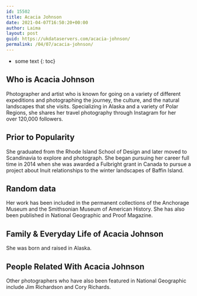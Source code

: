```yaml
---
id: 15502
title: Acacia Johnson
date: 2021-04-07T16:50:20+00:00
author: Laima
layout: post
guid: https://ukdataservers.com/acacia-johnson/
permalink: /04/07/acacia-johnson/
---
```


* some text
{: toc}


## Who is Acacia Johnson
                  
                  
                  
Photographer and artist who is known for going on a variety of different expeditions and photographing the journey, the culture, and the natural landscapes that she visits. Specializing in Alaska and a variety of Polar Regions, she shares her travel photography through Instagram for her over 120,000 followers. 
                  
              
            
              
            
                
                
                
## Prior to Popularity
                  
                  
                  
She graduated from the Rhode Island School of Design and later moved to Scandinavia to explore and photograph. She began pursuing her career full time in 2014 when she was awarded a Fulbright grant in Canada to pursue a project about Inuit relationships to the winter landscapes of Baffin Island. 
                  
              
            
              
            
                
                
                
## Random data
                  
                  
                  
Her work has been included in the permanent collections of the Anchorage Museum and the Smithsonian Museum of American History. She has also been published in National Geographic and Proof Magazine. 
                  
              
            
              
            
                
                
                
## Family & Everyday Life of Acacia Johnson
                  
                  
                  
She was born and raised in Alaska. 
                  
              
            
              
            
                
                
                
## People Related With Acacia Johnson
                  
                  
                  
Other photographers who have also been featured in National Geographic include Jim Richardson and Cory Richards. 
                  
              
            
              
            
                
              
            
              
              
            
            
              
            
          
          
          
